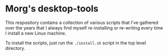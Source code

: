 # Morg's desktop-tools

This respository contains a collection of various scripts that I've gathered
over the years that I always find myself re-installing or re-writing every
time I install a new Linux machine.

To install the scripts, just run the `./install.sh` script in the top level
directory.
